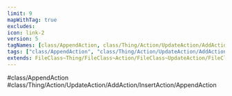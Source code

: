 ```yaml
---
limit: 9
mapWithTag: true
excludes:
icon: link-2
version: 5
tagNames: [class/AppendAction, class/Thing/Action/UpdateAction/AddAction/InsertAction/AppendAction, schema-org/AppendAction]
tags: ["class/AppendAction", "class/Thing/Action/UpdateAction/AddAction/InsertAction/AppendAction"]
extends: FileClass~Thing/FileClass~Action/FileClass~UpdateAction/FileClass~AddAction/FileClass~InsertAction
---
```


#class/AppendAction
#class/Thing/Action/UpdateAction/AddAction/InsertAction/AppendAction

